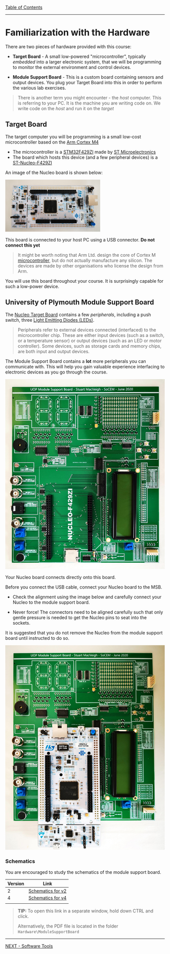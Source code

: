 [Table of Contents](README.md) 

---


# Familiarization with the Hardware
There are two pieces of hardware provided with this course:

* **Target Board** - A small low-powered "microcontroller", typically _embedded_ into a larger electronic system, that we will be programming to monitor the external environment and control devices.
 
* **Module Support Board** - This is a custom board containing sensors and output devices. You plug your Target Board into this in order to perform the various lab exercises.

 > There is another term you might encounter - the _host_ computer. This is referring to your PC. It is the machine you are writing code on. We write code on the _host_ and run it on the _target_

## Target Board
The target computer you will be programming is a small low-cost microcontroller based on the [Arm Cortex M4](https://www.arm.com/products/silicon-ip-cpu/cortex-m/cortex-m4)

* The microcontroller is a [STM32F429ZI](https://www.st.com/en/microcontrollers-microprocessors/stm32f429zi.html) made by [ST Microelectronics](https://www.st.com)
* The board which hosts this device (and a few peripheral devices) is a [ST-Nucleo-F429ZI](https://os.mbed.com/platforms/ST-Nucleo-F429ZI/)

An image of the Nucleo board is shown below:

<img src="../img/nucleo/nucleo_top.jpg" width="300px">

This board is connected to your host PC using a USB connector. **Do not connect this yet**

   > It might be worth noting that Arm Ltd. design the core of Cortex M [microcontroller](/glossary/microcontroller.md), but do not actually manufacture any silicon. The devices are made by other organisations who license the design from Arm.

You will use this board throughout your course. It is surprisingly capable for such a low-power device.

## University of Plymouth Module Support Board
The [Nucleo Target Board](#Target-Board) contains a few _peripherals_, including a push switch, three [Light Emitting Diodes (LEDs)](/glossary/led.md). 


> Peripherals refer to external devices connected (interfaced) to the microcontroller chip. These are either input devices (such as a switch, or a temperature sensor) or output devices (such as an LED or motor controller). Some devices, such as storage cards and memory chips, are both input and output devices.

The Module Support Board contains a **lot** more peripherals you can communicate with. This will help you gain valuable experience interfacing to electronic devices as you go through the course. 

<img src="../img/msb/msb.jpg" width="600px">

Your Nucleo board connects directly onto this board.

Before you connect the USB cable, connect your Nucleo board to the MSB.

* Check the alignment using the image below and carefully connect your Nucleo to the module support board.

* Never force! The connectors need to be aligned carefully such that only gentle pressure is needed to get the Nucleo pins to seat into the sockets.

It is suggested that you do not remove the Nucleo from the module support board until instructed to do so.

<img src="../img/msb/msb+nucleo.jpg" width="600px">

### Schematics
You are encouraged to study the schematics of the module support board.

| Version | Link |
| - | - |
| 2 | [Schematics for v2](../Hardware/ModuleSupportBoard/msb_schematics_v2.pdf) |
| 4 | [Schematics for v4](../Hardware/ModuleSupportBoard/msb_schematics_v4.pdf) |
| |


> **TIP:** To open this link in a separate window, hold down CTRL and click. 
>
> Alternatively, the PDF file is located in the folder `Hardware\ModuleSupportBoard`

---

[NEXT - Software Tools](software-tools.md)